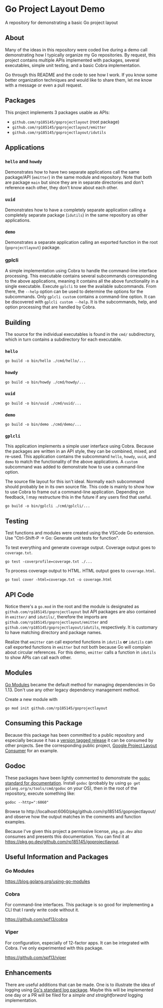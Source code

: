 # Go Project Layout Demo

A repository for demonstrating a basic Go project layout

## About

Many of the ideas in this repository were coded live during a demo call demonstrating how I typically organize my Go repositories. By request, this project contains multiple APIs implemented with packages, several executables, simple unit testing, and a basic Cobra implementation.

Go through this README and the code to see how I work. If you know some better organization techniques and would like to share them, let me know with a message or even a pull request.

## Packages

This project implements 3 packages usable as APIs:

- `github.com/rp185145/goprojectlayout` (root package)
- `github.com/rp185145/goprojectlayout/emitter`
- `github.com/rp185145/goprojectlayout/idutils`

## Applications

### `hello` and `howdy`

Demonstrates how to have two separate applications call the same package/API (`emitter`) in the same module and repository. Note that both are package `main` but since they are in separate directories and don't reference each other, they don't know about each other.

### `uuid`

Demonstrates how to have a completely separate application calling a completely separate package (`idutils`) in the same repository as other applications.

### `demo`

Demonstrates a separate application calling an exported function in the root (`goprojectlayout`) package.

### gplcli

A simple implementation using Cobra to handle the command-line interface processing. This executable contains several subcommands corresponding to the above applications, meaning it contains all the above functionality in a single executable. Execute `gplcli` to see the available subcommands. From there, the `--help` option can be used to determine the options for the subcommands. Only `gplcli custom` contains a command-line option. It can be discovered with `gplcli custom --help`. It is the subcommands, help, and option processing that are handled by Cobra.

## Building

The source for the individual executables is found in the `cmd/` subdirectory, which in turn contains a subdirectory for each executable.

### `hello`

```
go build -o bin/hello ./cmd/hello/...
```

### `howdy`

```
go build -o bin/howdy ./cmd/howdy/...
```

### `uuid`

```
go build -o bin/uuid ./cmd/uuid/...
```

### `demo`

```
go build -o bin/demo ./cmd/demo/...
```

### `gplcli`

This application implements a simple user interface using Cobra. Because the packages are written in an API style, they can be combined, mixed, and re-used. This application contains the subcommand `hello`, `howdy`, `uuid`, and `demo` to match the functionality of the above applications. A `custom` subcommand was added to demonstrate how to use a command-line option.

The source file layout for this isn't ideal. Normally each subcommand should probably be in its own source file. This code is mainly to show how to use Cobra to frame out a command-line application. Depending on feedback, I may restructure this in the future if any users find that useful.

```
go build -o bin/gplcli ./cmd/gplcli/...
```

## Testing

Test functions and modules were created using the VSCode Go extension. Use "Ctrl-Shift-P -> Go: Generate unit tests for function".

To test everything and generate coverage output. Coverage output goes to `coverage.txt`.

```
go test -coverprofile=coverage.txt ./...
```

To process coverage output to HTML. HTML output goes to `coverage.html`.

```
go tool cover -html=coverage.txt -o coverage.html
```

## API Code

Notice there's a `go.mod` in the root and the module is designated as `github.com/rp185145/goprojectlayout` but API packages are also contained in `emitter/` and `idutils/`, therefore the imports are `github.com/rp185145/goprojectlayout/emitter` and `github.com/rp185145/goprojectlayout/idutils`, respectively. It is customary to have matching directory and package names.

Realize that `emitter` can call exported functions in `idutils` **or** `idutils` can call exported functions in `emitter` but not both because Go will complain about circular references. For this demo, `emitter` calls a function in `idutils` to show APIs can call each other.

## Modules

[Go Modules](https://blog.golang.org/using-go-modules) became the default method for managing dependencies in Go 1.13. Don't use any other legacy dependency management method.

Create a new module with

```
go mod init github.com/rp185145/goprojectlayout
```

## Consuming this Package

Because this package has been committed to a public repository and especially because it has a [version tagged release](https://github.com/rp185145/goprojectlayout/releases) it can be consumed by other projects. See the corresponding public project, [Google Project Layout Consumer](https://github.com/rp185145/gplconsumer) for an example.

## Godoc

These packages have been lightly commented to demonstrate the [`godoc` standard for documentation](https://pkg.go.dev/golang.org/x/tools/cmd/godoc?tab=doc). Install `godoc` (probably by using `go get golang.org/x/tools/cmd/godoc` on your OS), then in the root of the repository, execute something like:

```
godoc --http=":6060"
```

Browse to http://localhost:6060/pkg/github.com/rp185145/goprojectlayout/ and observe how the output matches in the comments and function examples.

Because I've given this project a permissive license, `pkg.go.dev` also consumes and presents this documentation. You can find it at https://pkg.go.dev/github.com/rp185145/goprojectlayout.

## Useful Information and Packages

### Go Modules

https://blog.golang.org/using-go-modules

### Cobra

For command-line interfaces. This package is so good for implementing a CLI that I rarely write code without it.

https://github.com/spf13/cobra

### Viper

For configuration, especially of 12-factor apps. It can be integrated with Cobra. I've only experimented with this package.

https://github.com/spf13/viper

## Enhancements

There are useful additions that can be made. One is to illustrate the idea of logging using [Go's standard log package](https://golang.org/pkg/log/). Maybe this will be implemented one day or a PR will be filed for a _simple and straightforward_ logging implementation.